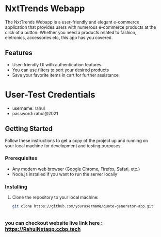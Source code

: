 # NxtTrends Webapp

The NxtTrends Webapp is a user-friendly and elegant e-commerce application that provides users with numerous e-commerce products at the click of a button. Whether you need a products related to fashion, eletronics, accessories etc, this app has you covered.

## Features

- User-friendly UI with authentication features
- You can use filters to sort your desired products
- Save your favorite items in cart for further assistance

# User-Test Credentials
- username: rahul
- password: rahul@2021

## Getting Started

Follow these instructions to get a copy of the project up and running on your local machine for development and testing purposes.

### Prerequisites

- Any modern web browser (Google Chrome, Firefox, Safari, etc.)
- Node.js installed if you want to run the server locally

### Installing

1. Clone the repository to your local machine:
   ```sh
   git clone https://github.com/yourusername/quote-generator-app.git



### you can checkout website live link here : https://RahulNxtapp.ccbp.tech
